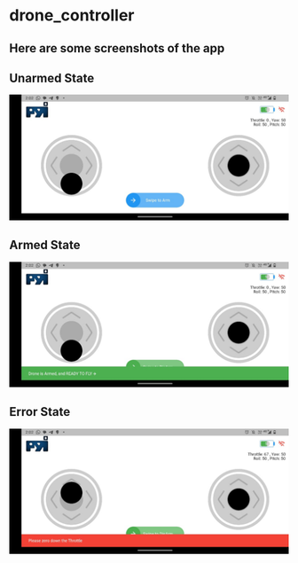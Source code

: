 # drone_controller

## Here are some screenshots of the app

## Unarmed State<br>
![unarmed_controller](images/1.jpg)<br>

## Armed State<br>
![armed_state](images/2.jpg)<br>

## Error State<br>
![error_state](images/3.jpg)
